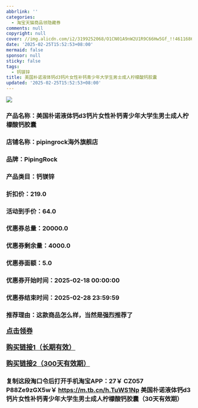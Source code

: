 ```yaml
---
abbrlink: ''
categories:
  - 淘宝天猫商品领隐藏券
comments: null
copyright: null
cover: //img.alicdn.com/i2/3199252068/O1CN01A9nW2U1R9C66Hw5Gf_!!4611686018427385444-0-item_pic.jpg
date: '2025-02-25T15:52:53+08:00'
mermaid: false
sponsor: null
sticky: false
tags:
  - 钙镁锌
title: 美国朴诺液体钙d3钙片女性补钙青少年大学生男士成人柠檬酸钙胶囊
updated: '2025-02-25T15:52:53+08:00'
--- 
```


![](//img.alicdn.com/i2/3199252068/O1CN01A9nW2U1R9C66Hw5Gf_!!4611686018427385444-0-item_pic.jpg)

### 产品名称：美国朴诺液体钙d3钙片女性补钙青少年大学生男士成人柠檬酸钙胶囊
### 店铺名称：pipingrock海外旗舰店
### 品牌：PipingRock
### 产品类目：钙镁锌
### 折扣价：219.0
### 活动到手价：64.0
### 优惠券总量：20000.0
### 优惠券剩余量：4000.0
### 优惠券面额：5.0
### 优惠券开始时间：2025-02-18 00:00:00	
### 优惠券结束时间：2025-02-28 23:59:59	
### 推荐理由：这款商品怎么样，当然是强烈推荐了

<p style="font-size: 18px; font-weight: bold;">
  <a href="https://uland.taobao.com/coupon/edetail?e=p7QEEDknUT2lhHvvyUNXZfh8CuWt5YH5OVuOuRD5gLJMmdsrkidbOWBzzpT26idJyzU%2FiWQYzCf%2FE3sTbScJ6Z%2BM77%2BneNxJC4xndCduyXxD4hPVXrCAAzEJI7U9N39tXHNzjIxK2FryMW3eIAWKRa6LeGhgJY%2B%2F7NjcxRIBfQbVM%2Fe4LpP7Oq9ple94x%2FzCnA9SI%2FM%2BtHED%2F%2FEQ9VT%2BGhoVe6VYghxMl9JUUlFRIV%2BKKoz%2FahSTdjW6CW2SaWtRHsHfkY5nVlAaQcAM%2Fbtha5PMVZzOJH2p2OtLh7Y5HEIVdXyN60LBtp3H03OajdyH7hvEL7vMl9D6egOBM2HCYw%3D%3D&traceId=21665f9817407225954674899d132c&union_lens=lensId%3AOPT%401740722596%4021677a7a_0dbc_1954b26eb7f_0b44%4001%40eyJmbG9vcklkIjo3MzM1NH0ie" target="_blank">点击领券</a>
</p>
<p style="font-size: 18px; font-weight: bold;">
  <a href="https://s.click.taobao.com/t?e=m%3D2%26s%3Do0IGpyxwncVw4vFB6t2Z2ueEDrYVVa64K7Vc7tFgwiHjf2vlNIV67k2Uw6Vjz9mV0e71iVTN2Rz3ID%2FV1RqsF4wnCJeELi4I%2FIEn%2BS1IjHAB0ghlTd7WlZVm%2FOAUUFw71qrpxiwMoCNxc1AtbZGVS3CCDjuI0O9c00DGoRTtVSkLZMqoQW%2BfuKGzo1lVxIioP0Yd8bdZxXI70rA7C796uuFM2P2VyK7CRieeCQn8ETq3VrGOnwbDhQrm3Uws0d9AZU1HR%2F%2BL%2BDGRmfcD0XF1fgX7qpY2hN8aTc7jC1Dcr3S4%2FApvI96NZpg4mJ4Cm5v1PJh6yYW84s2iZ%2BQMlGz6FQ%3D%3D" target="_blank">购买链接1（长期有效）</a>
</p>
<p style="font-size: 18px; font-weight: bold;">
  <a href="https://s.click.taobao.com/DnScVNs" target="_blank">购买链接2（300天有效期）</a>
</p>

### 复制这段淘口令后打开手机淘宝APP：27￥ CZ057 P88Ze9zGX5w￥ https://m.tb.cn/h.TuWS1Np  美国朴诺液体钙d3钙片女性补钙青少年大学生男士成人柠檬酸钙胶囊（30天有效期）
